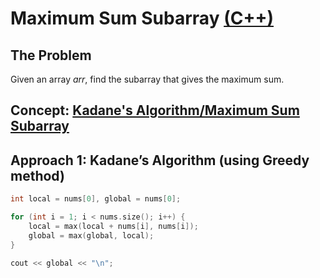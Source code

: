 # Maximum Sum Subarray [(C++)](./max-subarray.cpp)

## The Problem

Given an array $arr$, find the subarray that gives the maximum sum.

## Concept: [Kadane's Algorithm/Maximum Sum Subarray](https://aaronhma.medium.com/algorithm-spotlight-kadanes-algorithm-8ea7ceae9a1a)

## Approach 1: Kadane’s Algorithm (using Greedy method)

```cpp
int local = nums[0], global = nums[0];

for (int i = 1; i < nums.size(); i++) {
    local = max(local + nums[i], nums[i]);
    global = max(global, local);
}

cout << global << "\n";
```
